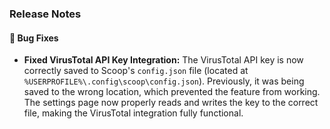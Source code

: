 ### Release Notes

#### 🐛 Bug Fixes

*   **Fixed VirusTotal API Key Integration:** The VirusTotal API key is now correctly saved to Scoop's `config.json` file (located at `%USERPROFILE%\.config\scoop\config.json`). Previously, it was being saved to the wrong location, which prevented the feature from working. The settings page now properly reads and writes the key to the correct file, making the VirusTotal integration fully functional.